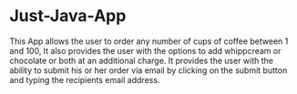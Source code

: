 # Just-Java-App
This App allows the user to order any number of cups of coffee between 1 and 100, It also provides the user with the options to add whippcream or chocolate or both at an additional charge.
It provides the user with the ability to submit his or her order via email by clicking on the submit button and typing the recipients email address.
